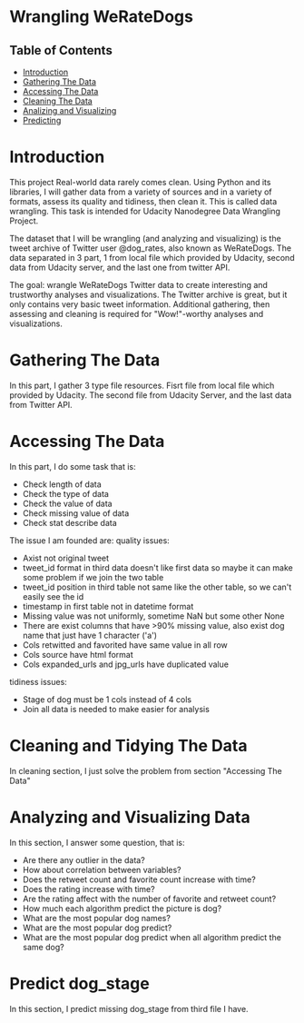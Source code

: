 # Wrangling WeRateDogs 

## Table of Contents
<ul>
<li><a href="#intro">Introduction</a></li>
<li><a href="#gathering">Gathering The Data</a></li>
<li><a href="#access">Accessing The Data</a></li>
<li><a href="#cleaning">Cleaning The Data</a></li>
<li><a href="#analizing">Analizing and Visualizing</a></li>
<li><a href="#predict">Predicting</a></li>
</ul>

<a id="intro"></a>
# Introduction

This project Real-world data rarely comes clean. Using Python and its libraries, I will gather data from a variety of sources and in a variety of formats, assess its quality and tidiness, then clean it. This is called data wrangling. This task is intended for Udacity Nanodegree Data Wrangling Project.

The dataset that I will be wrangling (and analyzing and visualizing) is the tweet archive of Twitter user @dog_rates, also known as WeRateDogs. The data separated in 3 part, 1 from local file which provided by Udacity, second data from Udacity server, and the last one from twitter API.

The goal: wrangle WeRateDogs Twitter data to create interesting and trustworthy analyses and visualizations. The Twitter archive is great, but it only contains very basic tweet information. Additional gathering, then assessing and cleaning is required for "Wow!"-worthy analyses and visualizations.

<a id="gathering"></a>
# Gathering The Data

In this part, I gather 3 type file resources. Fisrt file from local file which provided by Udacity. The second file from Udacity Server, and the last data from Twitter API.

<a id="access"></a>
# Accessing The Data

In this part, I do some task that is:
- Check length of data
- Check the type of data
- Check the value of data
- Check missing value of data
- Check stat describe data

The issue I am founded are:
quality issues:

- Axist not original tweet
- tweet_id format in third data doesn't like first data so maybe it can make some problem if we join the two table
- tweet_id position in third table not same like the other table, so we can't easily see the id
- timestamp in first table not in datetime format
- Missing value was not uniformly, sometime NaN but some other None
- There are exist columns that have >90% missing value, also exist dog name that just have 1 character ('a')
- Cols retwitted and favorited have same value in all row
- Cols source have html format
- Cols expanded_urls and jpg_urls have duplicated value

tidiness issues:

- Stage of dog must be 1 cols instead of 4 cols
- Join all data is needed to make easier for analysis
  
<a id="cleaning"></a>
# Cleaning and Tidying The Data

In cleaning section, I just solve the problem from section "Accessing The Data"

<a id="analizing"></a>
# Analyzing and Visualizing Data 

In this section, I answer some question, that is:
- Are there any outlier in the data?
- How about correlation between variables?
- Does the retweet count and favorite count increase with time?
- Does the rating increase with time?
- Are the rating affect with the number of favorite and retweet count?
- How much each algorithm predict the picture is dog?
- What are the most popular dog names?
- What are the most popular dog predict?
- What are the most popular dog predict when all algorithm predict the same dog?

<a id="predict"></a>
# Predict dog_stage

In this section, I predict missing dog_stage from third file I have.
